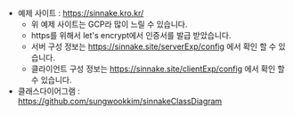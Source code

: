 * 예제 사이트 : https://sinnake.kro.kr/
  * 위 예제 사이트는 GCP라 많이 느릴 수 있습니다.
  * https를 위해서 let's encrypt에서 인증서를 발급 받았습니다.
  * 서버 구성 정보는 https://sinnake.site/serverExp/config 에서 확인 할 수 있습니다.
  * 클라이언트 구성 정보는 https://sinnake.site/clientExp/config 에서 확인 할 수 있습니다.
* 클래스다이어그램 : https://github.com/sungwookkim/sinnakeClassDiagram
